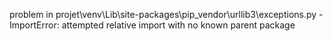 problem in projet\venv\Lib\site-packages\pip\_vendor\urllib3\exceptions.py - ImportError: attempted relative import with no known parent package
